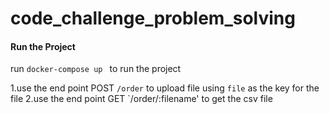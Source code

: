 # code_challenge_problem_solving

#### Run the Project
run `docker-compose up ` to run the project

1.use the end point POST `/order` to upload file using `file` as the key for the file
2.use the end point GET `/order/:filename' to get the csv file
